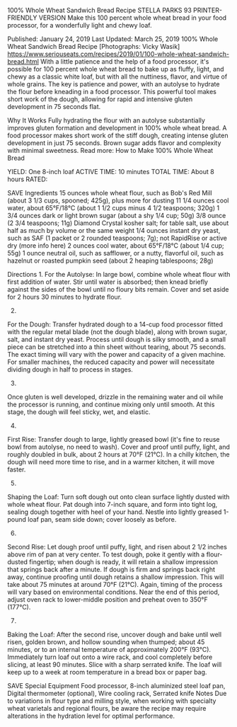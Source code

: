 100% Whole Wheat Sandwich Bread Recipe
STELLA PARKS
93     PRINTER-FRIENDLY VERSION
Make this 100 percent whole wheat bread in your food processor, for a wonderfully light and chewy loaf.

Published: January 24, 2019 Last Updated: March 25, 2019
100% Whole Wheat Sandwich Bread Recipe
[Photographs: Vicky Wasik]
https://www.seriouseats.com/recipes/2019/01/100-whole-wheat-sandwich-bread.html
With a little patience and the help of a food processor, it's possible for 100 percent whole wheat bread to bake up as fluffy, light, and chewy as a classic white loaf, but with all the nuttiness, flavor, and virtue of whole grains. The key is patience and power, with an autolyse to hydrate the flour before kneading in a food processor. This powerful tool makes short work of the dough, allowing for rapid and intensive gluten development in 75 seconds flat.

Why It Works
Fully hydrating the flour with an autolyse substantially improves gluten formation and development in 100% whole wheat bread.
A food processor makes short work of the stiff dough, creating intense gluten development in just 75 seconds.
Brown sugar adds flavor and complexity with minimal sweetness.
Read more: How to Make 100% Whole Wheat Bread

YIELD:
One 8-inch loaf
ACTIVE TIME:
10 minutes
TOTAL TIME:
About 8 hours
RATED:
    
 SAVE
Ingredients
15 ounces whole wheat flour, such as Bob's Red Mill (about 3 1/3 cups, spooned; 425g), plus more for dusting
11 1/4 ounces cool water, about 65°F/18°C (about 1 1/2 cups minus 4 1/2 teaspoons; 320g)
1 3/4 ounces dark or light brown sugar (about a shy 1/4 cup; 50g)
3/8 ounce (2 3/4 teaspoons; 11g) Diamond Crystal kosher salt; for table salt, use about half as much by volume or the same weight
1/4 ounces instant dry yeast, such as SAF (1 packet or 2 rounded teaspoons; 7g); not RapidRise or active dry (more info here)
2 ounces cool water, about 65°F/18°C (about 1/4 cup; 55g)
1 ounce neutral oil, such as safflower, or a nutty, flavorful oil, such as hazelnut or roasted pumpkin seed (about 2 heaping tablespoons; 28g)

Directions
1.
For the Autolyse: In large bowl, combine whole wheat flour with first addition of water. Stir until water is absorbed; then knead briefly against the sides of the bowl until no floury bits remain. Cover and set aside for 2 hours 30 minutes to hydrate flour.

2.
For the Dough: Transfer hydrated dough to a 14-cup food processor fitted with the regular metal blade (not the dough blade), along with brown sugar, salt, and instant dry yeast. Process until dough is silky smooth, and a small piece can be stretched into a thin sheet without tearing, about 75 seconds. The exact timing will vary with the power and capacity of a given machine. For smaller machines, the reduced capacity and power will necessitate dividing dough in half to process in stages.

3.
Once gluten is well developed, drizzle in the remaining water and oil while the processor is running, and continue mixing only until smooth. At this stage, the dough will feel sticky, wet, and elastic.

4.
First Rise: Transfer dough to large, lightly greased bowl (it's fine to reuse bowl from autolyse, no need to wash). Cover and proof until puffy, light, and roughly doubled in bulk, about 2 hours at 70°F (21°C). In a chilly kitchen, the dough will need more time to rise, and in a warmer kitchen, it will move faster.

5.
Shaping the Loaf: Turn soft dough out onto clean surface lightly dusted with whole wheat flour. Pat dough into 7-inch square, and form into tight log, sealing dough together with heel of your hand. Nestle into lightly greased 1-pound loaf pan, seam side down; cover loosely as before.

6.
Second Rise: Let dough proof until puffy, light, and risen about 2 1/2 inches above rim of pan at very center. To test dough, poke it gently with a flour-dusted fingertip; when dough is ready, it will retain a shallow impression that springs back after a minute. If dough is firm and springs back right away, continue proofing until dough retains a shallow impression. This will take about 75 minutes at around 70°F (21°C). Again, timing of the process will vary based on environmental conditions. Near the end of this period, adjust oven rack to lower-middle position and preheat oven to 350°F (177°C).

7.
Baking the Loaf: After the second rise, uncover dough and bake until well risen, golden brown, and hollow sounding when thumped; about 45 minutes, or to an internal temperature of approximately 200°F (93°C). Immediately turn loaf out onto a wire rack, and cool completely before slicing, at least 90 minutes. Slice with a sharp serrated knife. The loaf will keep up to a week at room temperature in a bread box or paper bag.

 SAVE
Special Equipment
Food processor, 8-inch aluminized steel loaf pan, Digital thermometer (optional), Wire cooling rack, Serrated knife
Notes
Due to variations in flour type and milling style, when working with specialty wheat varietals and regional flours, be aware the recipe may require alterations in the hydration level for optimal performance.
